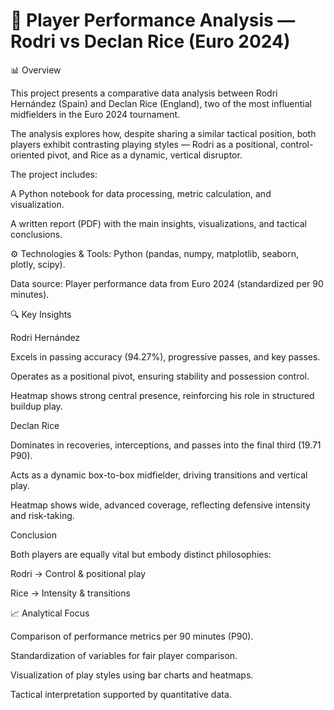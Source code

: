 # 🧠 Player Performance Analysis — Rodri vs Declan Rice (Euro 2024)

📊 Overview

This project presents a comparative data analysis between Rodri Hernández (Spain) and Declan Rice (England), two of the most influential midfielders in the Euro 2024 tournament.

The analysis explores how, despite sharing a similar tactical position, both players exhibit contrasting playing styles — Rodri as a positional, control-oriented pivot, and Rice as a dynamic, vertical disruptor.

The project includes:

A Python notebook for data processing, metric calculation, and visualization.

A written report (PDF) with the main insights, visualizations, and tactical conclusions.

⚙️ Technologies & Tools: Python (pandas, numpy, matplotlib, seaborn, plotly, scipy).

Data source: Player performance data from Euro 2024 (standardized per 90 minutes).

🔍 Key Insights

Rodri Hernández

Excels in passing accuracy (94.27%), progressive passes, and key passes.

Operates as a positional pivot, ensuring stability and possession control.

Heatmap shows strong central presence, reinforcing his role in structured buildup play.

Declan Rice

Dominates in recoveries, interceptions, and passes into the final third (19.71 P90).

Acts as a dynamic box-to-box midfielder, driving transitions and vertical play.

Heatmap shows wide, advanced coverage, reflecting defensive intensity and risk-taking.

Conclusion

Both players are equally vital but embody distinct philosophies:

Rodri → Control & positional play

Rice → Intensity & transitions

📈 Analytical Focus

Comparison of performance metrics per 90 minutes (P90).

Standardization of variables for fair player comparison.

Visualization of play styles using bar charts and heatmaps.

Tactical interpretation supported by quantitative data.
